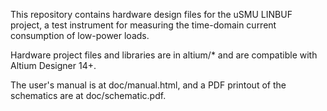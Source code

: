 This repository contains hardware design files for the uSMU LINBUF project, a test instrument for measuring the time-domain current consumption of low-power loads.

Hardware project files and libraries are in altium/* and are compatible with Altium Designer 14+.

The user's manual is at doc/manual.html, and a PDF printout of the schematics are at doc/schematic.pdf.


